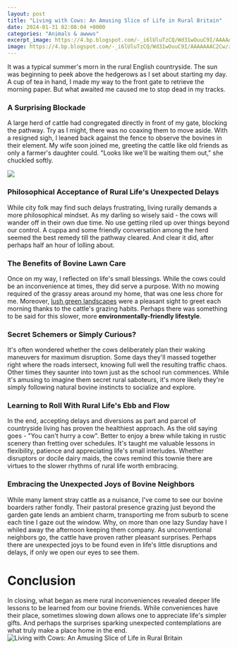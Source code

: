 ```yaml
---
layout: post
title: "Living with Cows: An Amusing Slice of Life in Rural Britain"
date: 2024-01-31 02:08:04 +0000
categories: "Animals & awwws"
excerpt_image: https://4.bp.blogspot.com/-_i6lUluTzCQ/Wd31wOuuC9I/AAAAAAAC2Cw/zDsSivXjYUUL90VjRniWEw9thyot0haRgCLcBGAs/s1600/william-grundy-20.jpg
image: https://4.bp.blogspot.com/-_i6lUluTzCQ/Wd31wOuuC9I/AAAAAAAC2Cw/zDsSivXjYUUL90VjRniWEw9thyot0haRgCLcBGAs/s1600/william-grundy-20.jpg
---
```


It was a typical summer's morn in the rural English countryside. The sun was beginning to peek above the hedgerows as I set about starting my day. A cup of tea in hand, I made my way to the front gate to retrieve the morning paper. But what awaited me caused me to stop dead in my tracks.  
### A Surprising Blockade
A large herd of cattle had congregated directly in front of my gate, blocking the pathway. Try as I might, there was no coaxing them to move aside. With a resigned sigh, I leaned back against the fence to observe the bovines in their element. My wife soon joined me, greeting the cattle like old friends as only a farmer's daughter could. "Looks like we'll be waiting them out," she chuckled softly.

![](https://media.istockphoto.com/photos/farmland-with-farmhouse-and-grazing-cows-in-the-uk-picture-id165174232?k=6&amp;m=165174232&amp;s=170667a&amp;w=0&amp;h=oiz66iB3mPN5_k4i05oadwb0gNqpRlOL9oTHXEf37_8=)
### Philosophical Acceptance of Rural Life's Unexpected Delays  
While city folk may find such delays frustrating, living rurally demands a more philosophical mindset. As my darling so wisely said - the cows will wander off in their own due time. No use getting riled up over things beyond our control. A cuppa and some friendly conversation among the herd seemed the best remedy till the pathway cleared. And clear it did, after perhaps half an hour of lolling about.  
### The Benefits of Bovine Lawn Care 
Once on my way, I reflected on life's small blessings. While the cows could be an inconvenience at times, they did serve a purpose. With no mowing required of the grassy areas around my home, that was one less chore for me. Moreover, [lush green landscapes](https://store.fi.io.vn/dachshund-wiener-dog-i-love-dachshund-cute-animal-tees-63-doxie-dog-1) were a pleasant sight to greet each morning thanks to the cattle's grazing habits. Perhaps there was something to be said for this slower, more **environmentally-friendly lifestyle**.
### Secret Schemers or Simply Curious?
It's often wondered whether the cows deliberately plan their waking maneuvers for maximum disruption. Some days they'll massed together right where the roads intersect, knowing full well the resulting traffic chaos. Other times they saunter into town just as the school run commences. While it's amusing to imagine them secret rural saboteurs, it's more likely they're simply following natural bovine instincts to socialize and explore.
### Learning to Roll With Rural Life's Ebb and Flow
In the end, accepting delays and diversions as part and parcel of countryside living has proven the healthiest approach. As the old saying goes - "You can't hurry a cow". Better to enjoy a brew while taking in rustic scenery than fretting over schedules. It's taught me valuable lessons in flexibility, patience and appreciating life's small interludes. Whether disruptors or docile dairy maids, the cows remind this townie there are virtues to the slower rhythms of rural life worth embracing.
### Embracing the Unexpected Joys of Bovine Neighbors  
While many lament stray cattle as a nuisance, I've come to see our bovine boarders rather fondly. Their pastoral presence grazing just beyond the garden gate lends an ambient charm, transporting me from suburb to scene each tine I gaze out the window. Why, on more than one lazy Sunday have I whiled away the afternoon keeping them company. As unconventional neighbors go, the cattle have proven rather pleasant surprises. Perhaps there are unexpected joys to be found even in life's little disruptions and delays, if only we open our eyes to see them.
# Conclusion
In closing, what began as mere rural inconveniences revealed deeper life lessons to be learned from our bovine friends. While conveniences have their place, sometimes slowing down allows one to appreciate life's simpler gifts. And perhaps the surprises sparking unexpected contemplations are what truly make a place home in the end.
![Living with Cows: An Amusing Slice of Life in Rural Britain](https://4.bp.blogspot.com/-_i6lUluTzCQ/Wd31wOuuC9I/AAAAAAAC2Cw/zDsSivXjYUUL90VjRniWEw9thyot0haRgCLcBGAs/s1600/william-grundy-20.jpg)